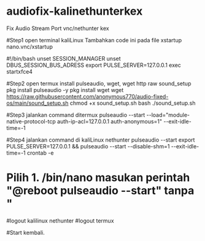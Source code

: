 # audiofix-kalinethunterkex
Fix Audio Stream Port vnc/nethunter kex

#Step1 open terminal kaliLinux Tambahkan code ini pada file xstartup
nano.vnc/xstartup

#!/bin/bash
unset SESSION_MANAGER
unset DBUS_SESSION_BUS_ADRESS
export PULSE_SERVER=127.0.0.1
exec startxfce4

#Step2 open termux install pulseaudio, wget, wget http raw sound_setup
pkg install pulseaudio -y
pkg install wget
wget https://raw.githubusercontent.com/anonymous770/audio-fixed-os/main/sound_setup.sh
chmod +x sound_setup.sh
bash ./sound_setup.sh

#Step3 jalankan command ditermux
pulseaudio --start --load="module-native-protocol-tcp auth-ip-acl=127.0.0.1 auth-anonymous=1" --exit-idle-time=-1

#Step4 jalankan command di kaliLinux nethunter
pulseaudio --start
export PULSE_SERVER=127.0.0.1 && pulseaudio --start --disable-shm=1 --exit-idle-time=-1
crontab -e
# Pilih 1. /bin/nano masukan perintah "@reboot pulseaudio --start" tanpa "

#logout kalilinux nethunter
#logout termux

#Start kembali. 
